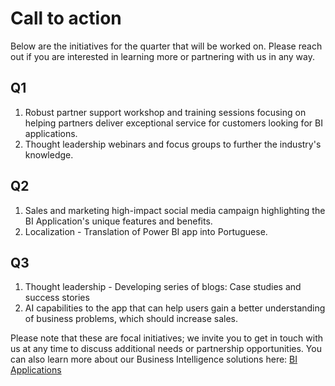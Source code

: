# Call to action

Below are the initiatives for the quarter that will be worked on. Please reach out if you are interested in learning more or partnering with us in any way.

## Q1

1. Robust partner support workshop and training sessions focusing on helping partners deliver exceptional service for customers looking for BI applications.
2. Thought leadership webinars and focus groups to further the industry's knowledge.

## Q2

1. Sales and marketing high-impact social media campaign highlighting the BI Application's unique features and benefits.
2. Localization - Translation of Power BI app into Portuguese.

## Q3

1. Thought leadership - Developing series of blogs: Case studies and success stories
2. AI capabilities to the app that can help users gain a better understanding of business problems, which should increase sales.

Please note that these are focal initiatives; we invite you to get in touch with us at any time to discuss additional needs or partnership opportunities. You can also learn more about our Business Intelligence solutions here:
[BI Applications](http://www.biapplications.com.ar/)
